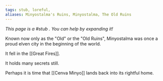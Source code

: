 ```yaml
---
tags: stub, loreful,
aliases: Minyostalma's Ruins, Minyostalma, The Old Ruins
---
```


*This page is a #stub . You can help by expanding it!*

Known now only as the "Old" or the "Old Ruins", Minyostalma was once a proud elven city in the beginning of the world.

It fell in the [[Great Fires]].

It holds many secrets still.

Perhaps it is time that [[Cenva Minyo]] lands back into its rightful home.